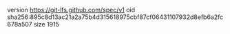 version https://git-lfs.github.com/spec/v1
oid sha256:895c8d13ac21a2a75b4d315618975cbf87cf06431107932d8efb6a2fc678a507
size 1915
